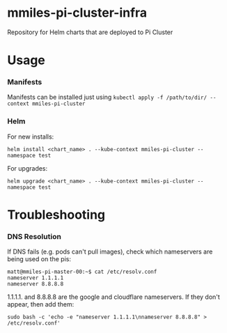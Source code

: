 # mmiles-pi-cluster-infra
Repository for Helm charts that are deployed to Pi Cluster

# Usage

### Manifests

Manifests can be installed just using `kubectl apply -f /path/to/dir/ --context mmiles-pi-cluster`

### Helm

For new installs:

`helm install <chart_name> . --kube-context mmiles-pi-cluster --namespace test`

For upgrades:

`helm upgrade <chart_name> . --kube-context mmiles-pi-cluster --namespace test`

# Troubleshooting

### DNS Resolution

If DNS fails (e.g. pods can't pull images), check which nameservers are being used on the pis:

```
matt@mmiles-pi-master-00:~$ cat /etc/resolv.conf
nameserver 1.1.1.1
nameserver 8.8.8.8
```

1.1.1.1. and 8.8.8.8 are the google and cloudflare nameservers. If they don't appear, then add them:

`sudo bash -c 'echo -e "nameserver 1.1.1.1\nnameserver 8.8.8.8" > /etc/resolv.conf'`
